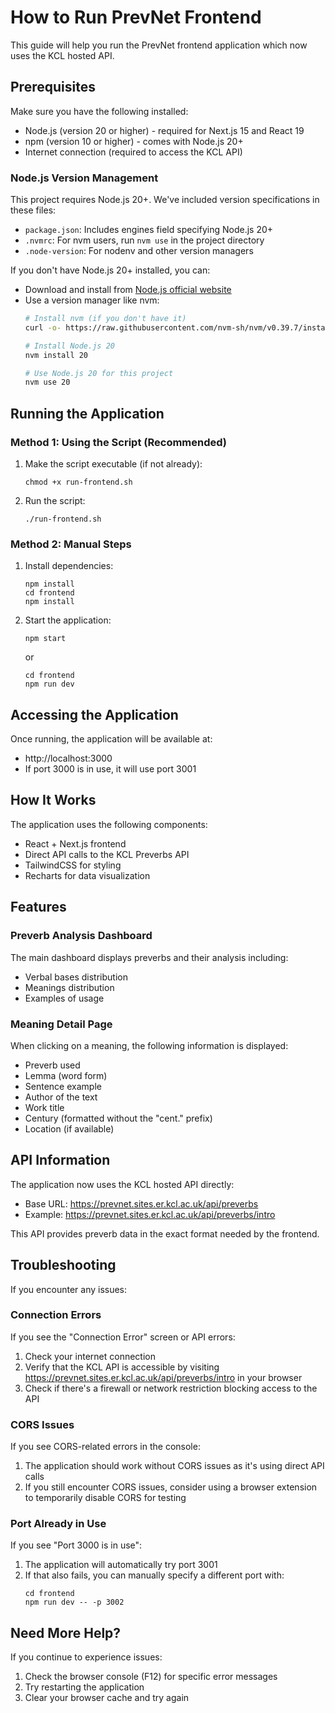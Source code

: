 # How to Run PrevNet Frontend

This guide will help you run the PrevNet frontend application which now uses the KCL hosted API.

## Prerequisites

Make sure you have the following installed:
- Node.js (version 20 or higher) - required for Next.js 15 and React 19
- npm (version 10 or higher) - comes with Node.js 20+
- Internet connection (required to access the KCL API)

### Node.js Version Management

This project requires Node.js 20+. We've included version specifications in these files:
- `package.json`: Includes engines field specifying Node.js 20+
- `.nvmrc`: For nvm users, run `nvm use` in the project directory
- `.node-version`: For nodenv and other version managers

If you don't have Node.js 20+ installed, you can:
- Download and install from [Node.js official website](https://nodejs.org/)
- Use a version manager like nvm:
  ```bash
  # Install nvm (if you don't have it)
  curl -o- https://raw.githubusercontent.com/nvm-sh/nvm/v0.39.7/install.sh | bash

  # Install Node.js 20
  nvm install 20

  # Use Node.js 20 for this project
  nvm use 20
  ```

## Running the Application

### Method 1: Using the Script (Recommended)

1. Make the script executable (if not already):
   ```
   chmod +x run-frontend.sh
   ```

2. Run the script:
   ```
   ./run-frontend.sh
   ```

### Method 2: Manual Steps

1. Install dependencies:
   ```
   npm install
   cd frontend
   npm install
   ```

2. Start the application:
   ```
   npm start
   ```
   or
   ```
   cd frontend
   npm run dev
   ```

## Accessing the Application

Once running, the application will be available at:
- http://localhost:3000
- If port 3000 is in use, it will use port 3001

## How It Works

The application uses the following components:
- React + Next.js frontend
- Direct API calls to the KCL Preverbs API
- TailwindCSS for styling
- Recharts for data visualization

## Features

### Preverb Analysis Dashboard
The main dashboard displays preverbs and their analysis including:
- Verbal bases distribution
- Meanings distribution
- Examples of usage

### Meaning Detail Page
When clicking on a meaning, the following information is displayed:
- Preverb used
- Lemma (word form)
- Sentence example
- Author of the text
- Work title
- Century (formatted without the "cent." prefix)
- Location (if available)

## API Information

The application now uses the KCL hosted API directly:
- Base URL: https://prevnet.sites.er.kcl.ac.uk/api/preverbs
- Example: https://prevnet.sites.er.kcl.ac.uk/api/preverbs/intro

This API provides preverb data in the exact format needed by the frontend.

## Troubleshooting

If you encounter any issues:

### Connection Errors

If you see the "Connection Error" screen or API errors:
1. Check your internet connection
2. Verify that the KCL API is accessible by visiting https://prevnet.sites.er.kcl.ac.uk/api/preverbs/intro in your browser
3. Check if there's a firewall or network restriction blocking access to the API

### CORS Issues

If you see CORS-related errors in the console:
1. The application should work without CORS issues as it's using direct API calls
2. If you still encounter CORS issues, consider using a browser extension to temporarily disable CORS for testing

### Port Already in Use

If you see "Port 3000 is in use":
1. The application will automatically try port 3001
2. If that also fails, you can manually specify a different port with:
   ```
   cd frontend
   npm run dev -- -p 3002
   ```

## Need More Help?

If you continue to experience issues:
1. Check the browser console (F12) for specific error messages
2. Try restarting the application
3. Clear your browser cache and try again